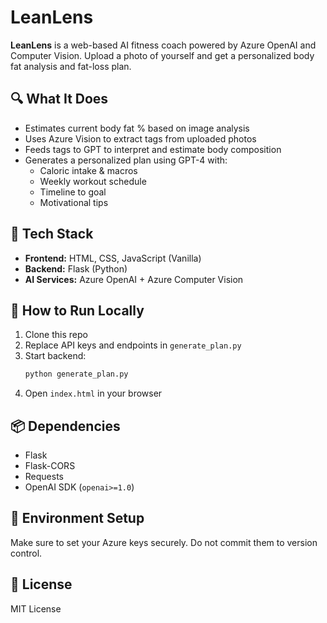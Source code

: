 # LeanLens

**LeanLens** is a web-based AI fitness coach powered by Azure OpenAI and Computer Vision. Upload a photo of yourself and get a personalized body fat analysis and fat-loss plan.

## 🔍 What It Does

- Estimates current body fat % based on image analysis
- Uses Azure Vision to extract tags from uploaded photos
- Feeds tags to GPT to interpret and estimate body composition
- Generates a personalized plan using GPT-4 with:
  - Caloric intake & macros
  - Weekly workout schedule
  - Timeline to goal
  - Motivational tips

## 🧰 Tech Stack

- **Frontend:** HTML, CSS, JavaScript (Vanilla)
- **Backend:** Flask (Python)
- **AI Services:** Azure OpenAI + Azure Computer Vision

## 🚀 How to Run Locally

1. Clone this repo
2. Replace API keys and endpoints in `generate_plan.py`
3. Start backend:
    ```bash
    python generate_plan.py
    ```
4. Open `index.html` in your browser

## 📦 Dependencies

- Flask
- Flask-CORS
- Requests
- OpenAI SDK (`openai>=1.0`)

## 🔐 Environment Setup

Make sure to set your Azure keys securely. Do not commit them to version control.

## 📄 License

MIT License
